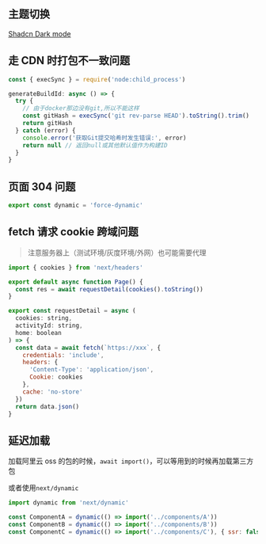 ## 主题切换

[Shadcn Dark mode](https://ui.shadcn.com/docs/dark-mode/next)

## 走 CDN 时打包不一致问题

```js
const { execSync } = require('node:child_process')

generateBuildId: async () => {
  try {
    // 由于docker那边没有git,所以不能这样
    const gitHash = execSync('git rev-parse HEAD').toString().trim()
    return gitHash
  } catch (error) {
    console.error('获取Git提交哈希时发生错误:', error)
    return null // 返回null或其他默认值作为构建ID
  }
}
```

## 页面 304 问题

```js
export const dynamic = 'force-dynamic'
```

## fetch 请求 cookie 跨域问题

> 注意服务器上（测试环境/灰度环境/外网）也可能需要代理

```js
import { cookies } from 'next/headers'

export default async function Page() {
  const res = await requestDetail(cookies().toString())
}

export const requestDetail = async (
  cookies: string,
  activityId: string,
  home: boolean
) => {
  const data = await fetch(`https://xxx`, {
    credentials: 'include',
    headers: {
      'Content-Type': 'application/json',
      Cookie: cookies
    },
    cache: 'no-store'
  })
  return data.json()
}
```

## 延迟加载

加载阿里云 oss 的包的时候，`await import()`，可以等用到的时候再加载第三方包

或者使用`next/dynamic`

```jsx
import dynamic from 'next/dynamic'

const ComponentA = dynamic(() => import('../components/A'))
const ComponentB = dynamic(() => import('../components/B'))
const ComponentC = dynamic(() => import('../components/C'), { ssr: false })
```
